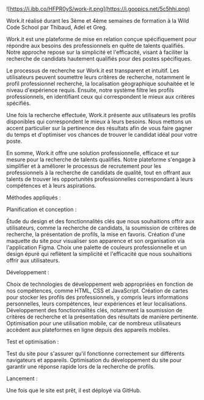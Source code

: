 ![https://i.ibb.co/HFPR0yS/work-it.png](https://i.goopics.net/5c5hhi.png)


Work.it réalisé durant les 3ème et 4ème semaines de formation à la Wild Code School par Thibaud, Adel et Greg.

Work.it est une plateforme de mise en relation conçue spécifiquement pour répondre aux besoins des professionnels en quête de talents qualifiés. Notre approche repose sur la simplicité et l'efficacité, visant à faciliter la recherche de candidats hautement qualifiés pour des postes spécifiques.

Le processus de recherche sur Work.it est transparent et intuitif. Les utilisateurs peuvent soumettre leurs critères de recherche, notamment le profil professionnel recherché, la localisation géographique souhaitée et le niveau d'expérience requis. Ensuite, notre système filtre les profils professionnels, en identifiant ceux qui correspondent le mieux aux critères spécifiés.

Une fois la recherche effectuée, Work.it présente aux utilisateurs les profils disponibles qui correspondent le mieux à leurs besoins. Nous mettons un accent particulier sur la pertinence des résultats afin de vous faire gagner du temps et d'optimiser vos chances de trouver le candidat idéal pour votre poste.

En somme, Work.it offre une solution professionnelle, efficace et sur mesure pour la recherche de talents qualifiés. Notre plateforme s'engage à simplifier et à améliorer le processus de recrutement pour les professionnels à la recherche de candidats de qualité, tout en offrant aux talents de trouver les opportunités professionnelles correspondant à leurs compétences et à leurs aspirations.


Méthodes appliqués :

Planification et conception :

Étude du design et des fonctionnalités clés que nous souhaitions offrir aux utilisateurs, comme la recherche de candidats, la soumission de critères de recherche, la présentation de profils, la mise en favoris.
Création d'une maquette du site pour visualiser son apparence et son organisation via l'application Figma.
Choix une palette de couleurs professionnelle et un design épuré qui reflètent la simplicité et l'efficacité que nous souhaitions offrir aux utilisateurs.

Développement :

Choix de technologies de développement web appropriées en fonction de nos compétences, comme HTML, CSS et JavaScript.
Création de cartes pour stocker les profils des professionnels, y compris leurs informations personnelles, leurs compétences, leur expériences et leur localisations.
Développement des fonctionnalités clés, notamment la soumission de critères de recherche et la présentation des résultats de manière pertinente.
Optimisation pour une utilisation mobile, car de nombreux utilisateurs accèdent aux plateformes en ligne depuis des appareils mobiles.

Test et optimisation :

Test du site pour s'assurer qu'il fonctionne correctement sur différents navigateurs et appareils.
Optimisation du développement du site pour garantir une réponse rapide lors de la recherche de profils.

Lancement :

Une fois que le site est prêt, il est déployé via GitHub.
